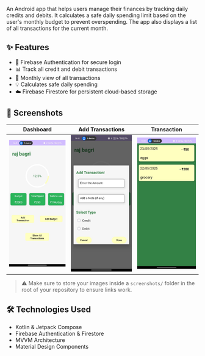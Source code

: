 An Android app that helps users manage their finances by tracking daily credits and debits. It calculates a safe daily spending limit based on the user's monthly budget to prevent overspending. The app also displays a list of all transactions for the current month.

## ✨ Features

- 🔐 Firebase Authentication for secure login
- 📊 Track all credit and debit transactions
- 📆 Monthly view of all transactions
- 💡 Calculates safe daily spending
- ☁️ Firebase Firestore for persistent cloud-based storage

## 📸 Screenshots

| Dashboard | Add Transactions | Transaction |
|----------|--------------|------------------|
| ![Dashboard](WhatsApp%20Image%202025-05-23%20at%2014.41.39_a3195005.jpg) | ![Add Transaction](WhatsApp%20Image%202025-05-23%20at%2014.41.39_2eba9c13.jpg) | ![Transactions](WhatsApp%20Image%202025-05-23%20at%2014.41.38_e6e4756e.jpg) |

> ⚠️ Make sure to store your images inside a `screenshots/` folder in the root of your repository to ensure links work.

## 🛠️ Technologies Used

- Kotlin & Jetpack Compose
- Firebase Authentication & Firestore
- MVVM Architecture
- Material Design Components

